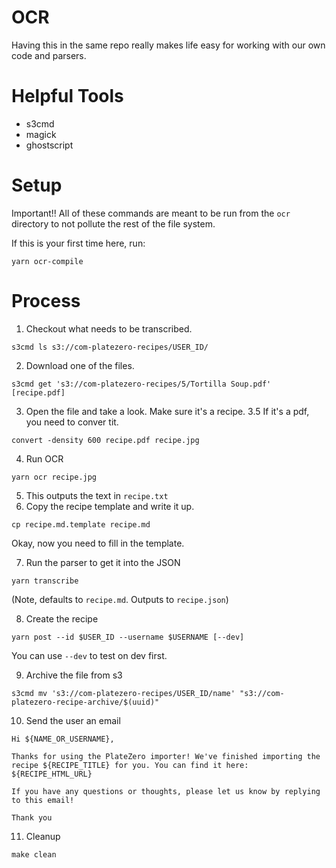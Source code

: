 # OCR #
Having this in the same repo really makes life easy for working with our own
code and parsers.

# Helpful Tools #
* s3cmd
* magick
* ghostscript

# Setup
Important!! All of these commands are meant to be run from the `ocr` directory
to not pollute the rest of the file system.

If this is your first time here, run:
```
yarn ocr-compile
```

# Process

1. Checkout what needs to be transcribed.
```
s3cmd ls s3://com-platezero-recipes/USER_ID/
```

2. Download one of the files.
```
s3cmd get 's3://com-platezero-recipes/5/Tortilla Soup.pdf' [recipe.pdf]
```

3. Open the file and take a look. Make sure it's a recipe.
3.5 If it's a pdf, you need to conver tit.
```
convert -density 600 recipe.pdf recipe.jpg
```
4. Run OCR
```
yarn ocr recipe.jpg
```
5. This outputs the text in `recipe.txt`
6. Copy the recipe template and write it up.
```
cp recipe.md.template recipe.md
```
Okay, now you need to fill in the template.

7. Run the parser to get it into the JSON
```
yarn transcribe
```
(Note, defaults to `recipe.md`. Outputs to `recipe.json`)

8. Create the recipe
```
yarn post --id $USER_ID --username $USERNAME [--dev]
```
You can use `--dev` to test on dev first.

9. Archive the file from s3
```
s3cmd mv 's3://com-platezero-recipes/USER_ID/name' "s3://com-platezero-recipe-archive/$(uuid)"
```

10. Send the user an email
```
Hi ${NAME_OR_USERNAME},

Thanks for using the PlateZero importer! We've finished importing the recipe ${RECIPE_TITLE} for you. You can find it here: ${RECIPE_HTML_URL}

If you have any questions or thoughts, please let us know by replying to this email!

Thank you
```


11. Cleanup
```
make clean
```
